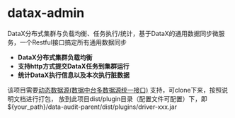 # datax-admin

DataX分布式集群与负载均衡、任务执行/统计，基于DataX的通用数据同步微服务，一个Restful接口搞定所有通用数据同步

- **DataX分布式集群负载均衡**
- **支持http方式提交DataX任务到集群运行**
- **统计DataX执行信息以及本次执行脏数据**

该项目需要[动态数据源(数据中台多数据源统一接口)](https://github.com/thestyleofme/plugin-driver-parent.git) 支持，可clone下来，按照说明文档进行打包，
放到此项目dist/plugin目录（配置文件可配置）下，即${your_path}/data-audit-parent/dist/plugins/driver-xxx.jar
